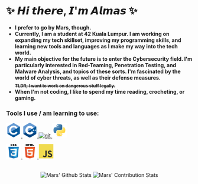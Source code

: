 # :sparkles: 𝙃𝙞 𝙩𝙝𝙚𝙧𝙚, 𝙄'𝙢 𝘼𝙡𝙢𝙖𝙨 :sparkles:
<p> 
	<b>
	<ul>
	<li>I prefer to go by Mars, though.</li>
	<li>Currently, I am a student at 42 Kuala Lumpur. I am working on expanding my tech skillset, improving my programming skills, and learning new tools and languages as I make my way into the tech world.</li>
	<li>My main objective for the future is to enter the Cybersecurity field. I'm particularly interested in Red-Teaming, Penetration Testing, and Malware Analysis, and topics of these sorts. I'm fascinated by the world of cyber threats, as well as their defense measures.</li>
	<sub><s>TLDR; I want to work on dangerous stuff legally.</s></sub>
	<li> When I'm not coding, I like to spend my time reading, crocheting, or gaming.</li>
	</ul>
	</b>
</p>

### Tools I use / am learning to use:
<p align="left"> <a href="https://www.cprogramming.com/" target="_blank" rel="noreferrer"> <img src="https://raw.githubusercontent.com/devicons/devicon/master/icons/c/c-original.svg" alt="c" width="40" height="40"/> </a> <a href="https://www.w3schools.com/cpp/" target="_blank" rel="noreferrer"> <img src="https://raw.githubusercontent.com/devicons/devicon/master/icons/cplusplus/cplusplus-original.svg" alt="cplusplus" width="40" height="40"/> </a> <a href="https://git-scm.com/" target="_blank" rel="noreferrer"> <img src="https://www.vectorlogo.zone/logos/git-scm/git-scm-icon.svg" alt="git" width="40" height="40"/> </a> <a href="https://www.python.org" target="_blank" rel="noreferrer"> <img src="https://raw.githubusercontent.com/devicons/devicon/master/icons/python/python-original.svg" alt="python" width="40" height="40"/> </a> </p>
<a href="https://www.w3schools.com/css/" target="_blank" rel="noreferrer"> <img src="https://raw.githubusercontent.com/devicons/devicon/master/icons/css3/css3-original-wordmark.svg" alt="css3" width="40" height="40"/> </a> <a href="https://www.w3.org/html/" target="_blank" rel="noreferrer"> <img src="https://raw.githubusercontent.com/devicons/devicon/master/icons/html5/html5-original-wordmark.svg" alt="html5" width="40" height="40"/> </a> <a href="https://developer.mozilla.org/en-US/docs/Web/JavaScript" target="_blank" rel="noreferrer"> <img src="https://raw.githubusercontent.com/devicons/devicon/master/icons/javascript/javascript-original.svg" alt="javascript" width="40" height="40"/> </a>
<br>
<br>
<p align="center">
	<img align="center" width="400" src="https://github-readme-stats.vercel.app/api?username=M4rrs&theme=neon" alt="Mars' Github Stats"/>
	<img align="center" width="400" src="https://streak-stats.demolab.com/?user=M4rrs&currStreakNum=2FD3EB&fire=pink&sideLabels=F00&date_format=[Y.]n.j&theme=neon" alt="Mars' Contribution Stats"/>
</p>